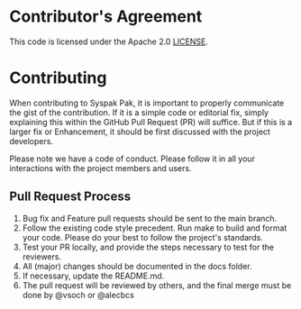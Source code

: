 # Contributor's Agreement

This code is licensed under the Apache 2.0 [LICENSE](../LICENSE).

# Contributing

When contributing to Syspak Pak, it is
important to properly communicate the gist of the contribution.
If it is a simple code or editorial fix, simply explaining this
within the GitHub Pull Request (PR) will suffice. But if this is a larger
fix or Enhancement, it should be first discussed with the project
developers.

Please note we have a code of conduct. Please follow it in
all your interactions with the project members and users.

## Pull Request Process

1. Bug fix and Feature pull requests should be sent to the main branch.
2. Follow the existing code style precedent. Run make to build and format your code. Please do your best to follow the project's standards.
3. Test your PR locally, and provide the steps necessary to test for the reviewers.
4. All (major) changes should be documented in the docs folder.
5. If necessary, update the README.md.
6. The pull request will be reviewed by others, and the final merge must be
   done by @vsoch or @alecbcs

